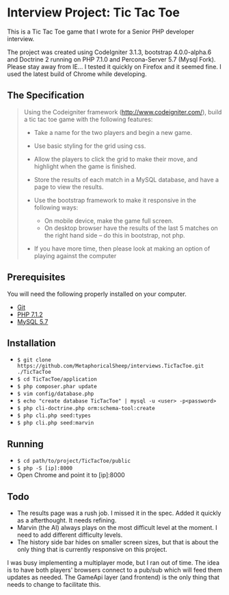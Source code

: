 # Interview Project: Tic Tac Toe

This is a Tic Tac Toe game that I wrote for a Senior PHP developer interview.

The project was created using CodeIgniter 3.1.3, bootstrap 4.0.0-alpha.6 and Doctrine 2 running on PHP 7.1.0 and Percona-Server 5.7 (Mysql Fork). 
Please stay away from IE...
I tested it quickly on Firefox and it seemed fine. I used the latest build of Chrome while developing.


## The Specification

> Using the Codeigniter framework (http://www.codeigniter.com/), build a tic tac toe game with the following features:
> * Take a name for the two players and begin a new game.
> * Use basic styling for the grid using css.
> * Allow the players to click the grid to make their move, and highlight when the game is finished.
> * Store the results of each match in a MySQL database, and have a page to view the results.
> * Use the bootstrap framework to make it responsive in the following ways:
>   * On mobile device, make the game full screen.
>   * On desktop browser have the results of the last 5 matches on the right hand side – do this in bootstrap, not php.
>
> * If you have more time, then please look at making an option of playing against the computer


## Prerequisites

You will need the following properly installed on your computer.

* [Git](http://git-scm.com/)
* [PHP 7.1.2](http://php.net/downloads.php)
* [MySQL 5.7](http://dev.mysql.com/downloads/)


## Installation

* `$ git clone https://github.com/MetaphoricalSheep/interviews.TicTacToe.git ./TicTacToe`
* `$ cd TicTacToe/application`
* `$ php composer.phar update`
* `$ vim config/database.php`
* `$ echo "create database TicTacToe" | mysql -u <user> -p<password>`
* `$ php cli-doctrine.php orm:schema-tool:create`
* `$ php cli.php seed:types`
* `$ php cli.php seed:marvin`


## Running

* `$ cd path/to/project/TicTacToe/public`
* `$ php -S [ip]:8000`
* Open Chrome and point it to [ip]:8000


## Todo

* The results page was a rush job. I missed it in the spec. Added it quickly as a afterthought. It needs refining.
* Marvin (the AI) always plays on the most difficult level at the moment. I need to add different difficulty levels.
* The history side bar hides on smaller screen sizes, but that is about the only thing that is currently responsive on this project.

I was busy implementing a multiplayer mode, but I ran out of time. The idea is to have both players' browsers connect to a pub/sub which will feed them updates as needed. The GameApi layer (and frontend) is the only thing that needs to change to facilitate this.
